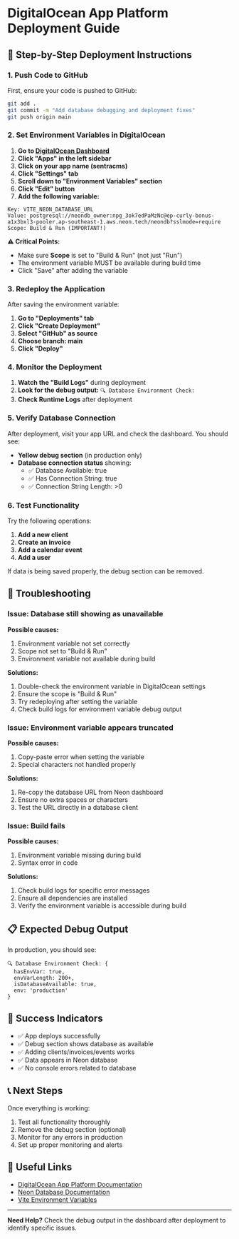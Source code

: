 # DigitalOcean App Platform Deployment Guide

## 🚀 Step-by-Step Deployment Instructions

### 1. **Push Code to GitHub**

First, ensure your code is pushed to GitHub:

```bash
git add .
git commit -m "Add database debugging and deployment fixes"
git push origin main
```

### 2. **Set Environment Variables in DigitalOcean**

1. **Go to [DigitalOcean Dashboard](https://cloud.digitalocean.com/)**
2. **Click "Apps" in the left sidebar**
3. **Click on your app name (sentracms)**
4. **Click "Settings" tab**
5. **Scroll down to "Environment Variables" section**
6. **Click "Edit" button**
7. **Add the following variable:**

```
Key: VITE_NEON_DATABASE_URL
Value: postgresql://neondb_owner:npg_3ok7edPaMzNc@ep-curly-bonus-a1x3bxl3-pooler.ap-southeast-1.aws.neon.tech/neondb?sslmode=require
Scope: Build & Run (IMPORTANT!)
```

**⚠️ Critical Points:**
- Make sure **Scope** is set to "Build & Run" (not just "Run")
- The environment variable MUST be available during build time
- Click "Save" after adding the variable

### 3. **Redeploy the Application**

After saving the environment variable:

1. **Go to "Deployments" tab**
2. **Click "Create Deployment"**
3. **Select "GitHub" as source**
4. **Choose branch: main**
5. **Click "Deploy"**

### 4. **Monitor the Deployment**

1. **Watch the "Build Logs"** during deployment
2. **Look for the debug output:** `🔍 Database Environment Check:`
3. **Check Runtime Logs** after deployment

### 5. **Verify Database Connection**

After deployment, visit your app URL and check the dashboard. You should see:

- **Yellow debug section** (in production only)
- **Database connection status** showing:
  - ✅ Database Available: true
  - ✅ Has Connection String: true
  - ✅ Connection String Length: >0

### 6. **Test Functionality**

Try the following operations:
1. **Add a new client**
2. **Create an invoice**
3. **Add a calendar event**
4. **Add a user**

If data is being saved properly, the debug section can be removed.

## 🔧 Troubleshooting

### Issue: Database still showing as unavailable

**Possible causes:**
1. Environment variable not set correctly
2. Scope not set to "Build & Run"
3. Environment variable not available during build

**Solutions:**
1. Double-check the environment variable in DigitalOcean settings
2. Ensure the scope is "Build & Run"
3. Try redeploying after setting the variable
4. Check build logs for environment variable debug output

### Issue: Environment variable appears truncated

**Possible causes:**
1. Copy-paste error when setting the variable
2. Special characters not handled properly

**Solutions:**
1. Re-copy the database URL from Neon dashboard
2. Ensure no extra spaces or characters
3. Test the URL directly in a database client

### Issue: Build fails

**Possible causes:**
1. Environment variable missing during build
2. Syntax error in code

**Solutions:**
1. Check build logs for specific error messages
2. Ensure all dependencies are installed
3. Verify the environment variable is accessible during build

## 📋 Expected Debug Output

In production, you should see:

```
🔍 Database Environment Check: {
  hasEnvVar: true,
  envVarLength: 200+,
  isDatabaseAvailable: true,
  env: 'production'
}
```

## 🎯 Success Indicators

- ✅ App deploys successfully
- ✅ Debug section shows database as available
- ✅ Adding clients/invoices/events works
- ✅ Data appears in Neon database
- ✅ No console errors related to database

## 📞 Next Steps

Once everything is working:
1. Test all functionality thoroughly
2. Remove the debug section (optional)
3. Monitor for any errors in production
4. Set up proper monitoring and alerts

## 🔗 Useful Links

- [DigitalOcean App Platform Documentation](https://docs.digitalocean.com/products/app-platform/)
- [Neon Database Documentation](https://neon.tech/docs)
- [Vite Environment Variables](https://vitejs.dev/guide/env-and-mode.html)

---

**Need Help?** Check the debug output in the dashboard after deployment to identify specific issues. 